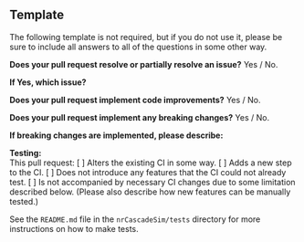 ## Template
The following template is not required, but if you do not use it, please be sure to include all answers to all of the questions in some other way.

**Does your pull request resolve or partially resolve an issue?** 
Yes / No.

**If Yes, which issue?** 

**Does your pull request implement code improvements?**
Yes / No.

**Does your pull request implement any breaking changes?**
Yes / No.

**If breaking changes are implemented, please describe:**

**Testing:**  
This pull request:
[ ] Alters the existing CI in some way.
[ ] Adds a new step to the CI.
[ ] Does not introduce any features that the CI could not already test.
[ ] Is not accompanied by necessary CI changes due to some limitation described below. (Please also describe how new features can be manually tested.)

See the `README.md` file in the `nrCascadeSim/tests` directory for more instructions on how to make tests. 
